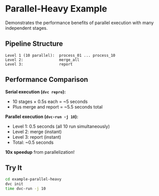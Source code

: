 # Parallel-Heavy Example

Demonstrates the performance benefits of parallel execution with many independent stages.

## Pipeline Structure

```
Level 1 (10 parallel):  process_01 ... process_10
Level 2:                merge_all
Level 3:                report
```

## Performance Comparison

**Serial execution (`dvc repro`):**
- 10 stages × 0.5s each = ~5 seconds
- Plus merge and report = ~5.5 seconds total

**Parallel execution (`dvc-run -j 10`):**
- Level 1: 0.5 seconds (all 10 run simultaneously)
- Level 2: merge (instant)
- Level 3: report (instant)
- Total: ~0.5 seconds

**10x speedup** from parallelization!

## Try It

```bash
cd example-parallel-heavy
dvc init
time dvc-run -j 10
```
